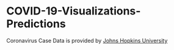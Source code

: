# COVID-19-Visualizations-Predictions

Coronavirus Case Data is provided by <a href='https://github.com/CSSEGISandData/COVID-19'>Johns Hopkins University</a>
